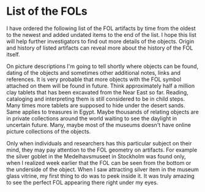 # List of the FOLs

I have ordered the following list of the FOL artifacts by time from the oldest to the newest and added undated items to the end of the list. I hope this list will help further investigators to find out more details of the objects. Origin and history of listed artifacts can reveal more about the history of the FOL itself.

On picture descriptions I'm going to tell shortly where objects can be found, dating of the objects and sometimes other additional notes, links and references. It is very probable that more objects with the FOL symbol attached on them will be found in future. Think approximately half a million clay tablets that has been excavated from the Near East so far. Reading, cataloging and interpreting them is still considered to be in child steps. Many times more tablets are supposed to hide under the desert sands. Same applies to treasures in Egypt. Maybe thousands of relating objects are in private collections around the world waiting to see the daylight in uncertain future. Many, maybe most of the museums doesn't have online picture collections of the objects.

Only when individuals and researchers has this particular subject on their mind, they may pay attention to the FOL geometry on artifacts. For example the silver goblet in the Medelhavsmuseet in Stockholm was found only, when I realized week earlier that the FOL can be seen from the bottom or the underside of the object. When I saw attracting silver item in the museum glass vitrine, my first thing to do was to peek inside it. It was truly amazing to see the perfect FOL appearing there right under my eyes.